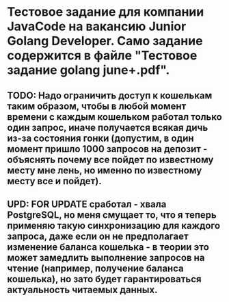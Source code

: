 # Тестовое задание для компании JavaCode на вакансию Junior Golang Developer. Само задание содержится в файле "Тестовое задание golang june+.pdf".

## TODO: Надо ограничить доступ к кошелькам таким образом, чтобы в любой момент времени с каждым кошельком работал только один запрос, иначе получается всякая дичь из-за состояния гонки (допустим, в один момент пришло 1000 запросов на депозит - объяснять почему все пойдет по известному месту мне лень, но именно по известному месту все и пойдет).

## UPD: FOR UPDATE сработал - хвала PostgreSQL, но меня смущает то, что я теперь применяю такую синхронизацию для каждого запроса, даже если он не предполагает изменение баланса кошелька - в теории это может замедлить выполнение запросов на чтение (например, получение баланса кошелька), но зато будет гарантироваться актуальность читаемых данных.